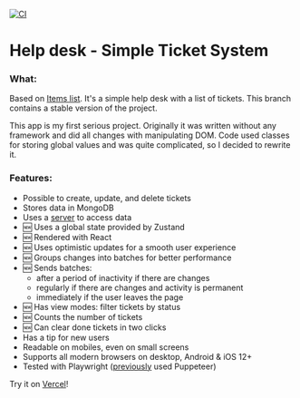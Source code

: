 [![CI](https://github.com/solarlime/help-desk/actions/workflows/main.yml/badge.svg?branch=master)](https://github.com/solarlime/help-desk/actions/workflows/main.yml)

# Help desk - Simple Ticket System

### What:

Based on [Items list](https://github.com/solarlime/items-list).
It's a simple help desk with a list of tickets. This branch contains a stable version of the project.

This app is my first serious project. Originally it was written without any framework and did all changes with manipulating DOM. Code used classes for storing global values and was quite complicated, so I decided to rewrite it.

### Features:
- Possible to create, update, and delete tickets
- Stores data in MongoDB
- Uses a [server](https://github.com/solarlime/crud-mongo-server) to access data
- 🆕 Uses a global state provided by Zustand
- 🆕 Rendered with React
- 🆕 Uses optimistic updates for a smooth user experience
- 🆕 Groups changes into batches for better performance
- 🆕 Sends batches:
    - after a period of inactivity if there are changes
    - regularly if there are changes and activity is permanent
    - immediately if the user leaves the page
- 🆕 Has view modes: filter tickets by status
- 🆕 Counts the number of tickets
- 🆕 Can clear done tickets in two clicks
- Has a tip for new users
- Readable on mobiles, even on small screens
- Supports all modern browsers on desktop, Android & iOS 12+
- Tested with Playwright ([previously](https://github.com/solarlime/help-desk/tree/legacy/) used Puppeteer)

Try it on [Vercel](https://help-desk.solarlime.dev/)!
